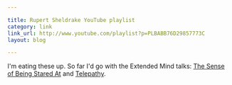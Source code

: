 ```yaml
---

title: Rupert Sheldrake YouTube playlist
category: link
link_url: http://www.youtube.com/playlist?p=PLBABB76D29857773C
layout: blog

---
```


I'm eating these up. So far I'd go with the Extended Mind talks: [The Sense of Being Stared At](http://www.youtube.com/watch?v=U7HwjYrbwEM&p=BABB76D29857773C) and [Telepathy](http://www.youtube.com/watch?v=Yo0gyXZQv0o&p=BABB76D29857773C).
